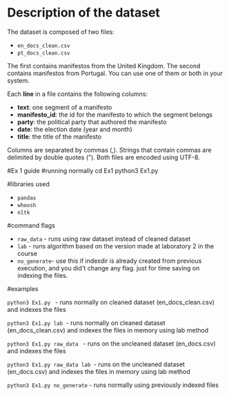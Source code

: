 # Description of the dataset

The dataset is composed of two files:

- `en_docs_clean.csv`
- `pt_docs_clean.csv`

The first contains manifestos from the United Kingdom. The second contains
manifestos from Portugal. You can use one of them or both in your system.

Each **line** in a file contains the following columns:

- **text**: one segment of a manifesto
- **manifesto_id**: the id for the manifesto to which the segment belongs
- **party**: the political party that authored the manifesto
- **date**: the election date (year and month)
- **title**: the title of the manifesto

Columns are separated by commas (,). Strings that contain commas are delimited
by double quotes ("). Both files are encoded using UTF-8.

#Ex 1 guide
#running normally
cd Ex1
python3 Ex1.py

#libraries used
- `pandas`
- `whoosh`
- `nltk`

#command flags
- `raw_data` - runs using raw dataset instead of cleaned dataset 
- `lab`  - runs algorithm based on the version made at laboratory 2 in the course
- `no_generate`- use this if indexdir is already created from previous execution, and you did't change any flag. just for time saving on indexing the files.

#examples

```python3 Ex1.py ``` - runs normally on cleaned dataset (en_docs_clean.csv) and indexes the files

```python3 Ex1.py lab ```- runs normally on cleaned dataset (en_docs_clean.csv) and indexes the files in memory using lab method

```python3 Ex1.py raw_data ``` - runs on the uncleaned dataset (en_docs.csv) and indexes the files

```python3 Ex1.py raw_data lab ```- runs on the uncleaned dataset (en_docs.csv) and indexes the files in memory using lab method

```python3 Ex1.py no_generate``` - runs normally using previously indexed files

